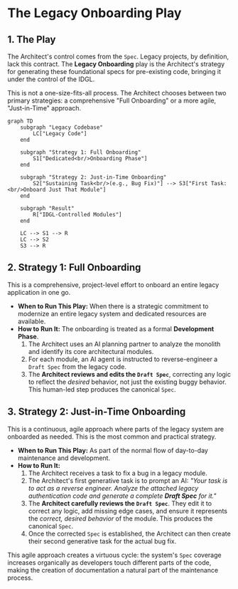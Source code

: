 # The Legacy Onboarding Play

## 1. The Play
The Architect's control comes from the `Spec`. Legacy projects, by definition, lack this contract. The **Legacy Onboarding** play is the Architect's strategy for generating these foundational specs for pre-existing code, bringing it under the control of the IDGL.

This is not a one-size-fits-all process. The Architect chooses between two primary strategies: a comprehensive "Full Onboarding" or a more agile, "Just-in-Time" approach.

```mermaid
graph TD
    subgraph "Legacy Codebase"
        LC["Legacy Code"]
    end

    subgraph "Strategy 1: Full Onboarding"
        S1["Dedicated<br/>Onboarding Phase"]
    end
    
    subgraph "Strategy 2: Just-in-Time Onboarding"
        S2["Sustaining Task<br/>(e.g., Bug Fix)"] --> S3["First Task:<br/>Onboard Just That Module"]
    end

    subgraph "Result"
        R["IDGL-Controlled Modules"]
    end

    LC --> S1 --> R
    LC --> S2
    S3 --> R
```

## 2. Strategy 1: Full Onboarding
This is a comprehensive, project-level effort to onboard an entire legacy application in one go.

*   **When to Run This Play:** When there is a strategic commitment to modernize an entire legacy system and dedicated resources are available.
*   **How to Run It:** The onboarding is treated as a formal **Development Phase**.
    1.  The Architect uses an AI planning partner to analyze the monolith and identify its core architectural modules.
    2.  For each module, an AI agent is instructed to reverse-engineer a `Draft Spec` from the legacy code.
    3.  The **Architect reviews and edits the `Draft Spec`**, correcting any logic to reflect the *desired* behavior, not just the existing buggy behavior. This human-led step produces the canonical `Spec`.

## 3. Strategy 2: Just-in-Time Onboarding
This is a continuous, agile approach where parts of the legacy system are onboarded as needed. This is the most common and practical strategy.

*   **When to Run This Play:** As part of the normal flow of day-to-day maintenance and development.
*   **How to Run It:**
    1.  The Architect receives a task to fix a bug in a legacy module.
    2.  The Architect's first generative task is to prompt an AI: *"Your task is to act as a reverse engineer. Analyze the attached legacy authentication code and generate a complete **Draft Spec** for it."*
    3.  The **Architect carefully reviews the `Draft Spec`**. They edit it to correct any logic, add missing edge cases, and ensure it represents the *correct, desired behavior* of the module. This produces the canonical `Spec`.
    4.  Once the corrected `Spec` is established, the Architect can then create their second generative task for the actual bug fix.

This agile approach creates a virtuous cycle: the system's `Spec` coverage increases organically as developers touch different parts of the code, making the creation of documentation a natural part of the maintenance process. 